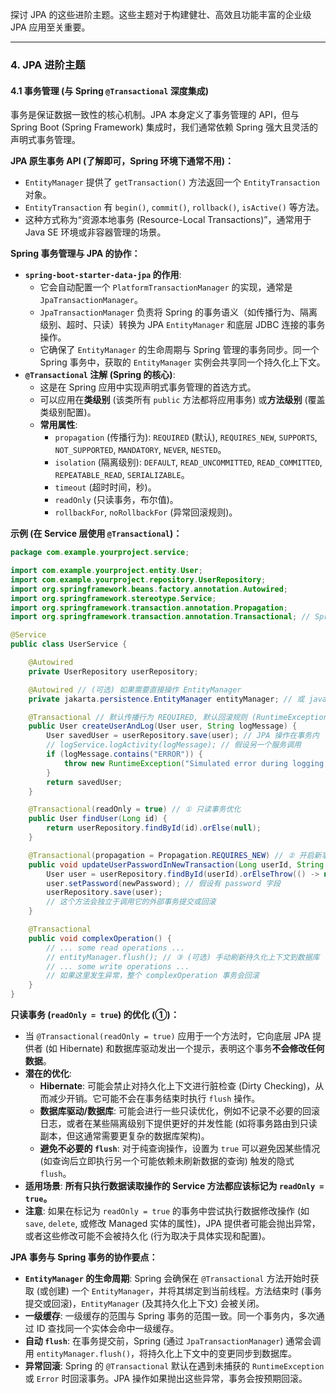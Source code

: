探讨 JPA 的这些进阶主题。这些主题对于构建健壮、高效且功能丰富的企业级 JPA 应用至关重要。

---

### 4. JPA 进阶主题

#### 4.1 事务管理 (与 Spring `@Transactional` 深度集成)

事务是保证数据一致性的核心机制。JPA 本身定义了事务管理的 API，但与 Spring Boot (Spring Framework) 集成时，我们通常依赖 Spring 强大且灵活的声明式事务管理。

**JPA 原生事务 API (了解即可，Spring 环境下通常不用)：**

*   `EntityManager` 提供了 `getTransaction()` 方法返回一个 `EntityTransaction` 对象。
*   `EntityTransaction` 有 `begin()`, `commit()`, `rollback()`, `isActive()` 等方法。
*   这种方式称为“资源本地事务 (Resource-Local Transactions)”，通常用于 Java SE 环境或非容器管理的场景。

**Spring 事务管理与 JPA 的协作：**

*   **`spring-boot-starter-data-jpa` 的作用**:
    *   它会自动配置一个 `PlatformTransactionManager` 的实现，通常是 `JpaTransactionManager`。
    *   `JpaTransactionManager` 负责将 Spring 的事务语义（如传播行为、隔离级别、超时、只读）转换为 JPA `EntityManager` 和底层 JDBC 连接的事务操作。
    *   它确保了 `EntityManager` 的生命周期与 Spring 管理的事务同步。同一个 Spring 事务中，获取的 `EntityManager` 实例会共享同一个持久化上下文。
*   **`@Transactional` 注解 (Spring 的核心)**:
    *   这是在 Spring 应用中实现声明式事务管理的首选方式。
    *   可以应用在**类级别** (该类所有 `public` 方法都将应用事务) 或**方法级别** (覆盖类级别配置)。
    *   **常用属性**:
        *   `propagation` (传播行为): `REQUIRED` (默认), `REQUIRES_NEW`, `SUPPORTS`, `NOT_SUPPORTED`, `MANDATORY`, `NEVER`, `NESTED`。
        *   `isolation` (隔离级别): `DEFAULT`, `READ_UNCOMMITTED`, `READ_COMMITTED`, `REPEATABLE_READ`, `SERIALIZABLE`。
        *   `timeout` (超时时间，秒)。
        *   `readOnly` (只读事务，布尔值)。
        *   `rollbackFor`, `noRollbackFor` (异常回滚规则)。

**示例 (在 Service 层使用 `@Transactional`)：**
```java
package com.example.yourproject.service;

import com.example.yourproject.entity.User;
import com.example.yourproject.repository.UserRepository;
import org.springframework.beans.factory.annotation.Autowired;
import org.springframework.stereotype.Service;
import org.springframework.transaction.annotation.Propagation;
import org.springframework.transaction.annotation.Transactional; // Spring 的事务注解

@Service
public class UserService {

    @Autowired
    private UserRepository userRepository;

    @Autowired // (可选) 如果需要直接操作 EntityManager
    private jakarta.persistence.EntityManager entityManager; // 或 javax.persistence.EntityManager

    @Transactional // 默认传播行为 REQUIRED, 默认回滚规则 (RuntimeException/Error)
    public User createUserAndLog(User user, String logMessage) {
        User savedUser = userRepository.save(user); // JPA 操作在事务内
        // logService.logActivity(logMessage); // 假设另一个服务调用
        if (logMessage.contains("ERROR")) {
            throw new RuntimeException("Simulated error during logging, transaction should rollback.");
        }
        return savedUser;
    }

    @Transactional(readOnly = true) // ① 只读事务优化
    public User findUser(Long id) {
        return userRepository.findById(id).orElse(null);
    }

    @Transactional(propagation = Propagation.REQUIRES_NEW) // ② 开启新事务
    public void updateUserPasswordInNewTransaction(Long userId, String newPassword) {
        User user = userRepository.findById(userId).orElseThrow(() -> new RuntimeException("User not found"));
        user.setPassword(newPassword); // 假设有 password 字段
        userRepository.save(user);
        // 这个方法会独立于调用它的外部事务提交或回滚
    }

    @Transactional
    public void complexOperation() {
        // ... some read operations ...
        // entityManager.flush(); // ③ (可选) 手动刷新持久化上下文到数据库
        // ... some write operations ...
        // 如果这里发生异常，整个 complexOperation 事务会回滚
    }
}
```

**只读事务 (`readOnly = true`) 的优化 (①)：**

*   当 `@Transactional(readOnly = true)` 应用于一个方法时，它向底层 JPA 提供者 (如 Hibernate) 和数据库驱动发出一个提示，表明这个事务**不会修改任何数据**。
*   **潜在的优化**:
    *   **Hibernate**: 可能会禁止对持久化上下文进行脏检查 (Dirty Checking)，从而减少开销。它可能不会在事务结束时执行 `flush` 操作。
    *   **数据库驱动/数据库**: 可能会进行一些只读优化，例如不记录不必要的回滚日志，或者在某些隔离级别下提供更好的并发性能 (如将事务路由到只读副本，但这通常需要更复杂的数据库架构)。
    *   **避免不必要的 `flush`**: 对于纯查询操作，设置为 `true` 可以避免因某些情况 (如查询后立即执行另一个可能依赖未刷新数据的查询) 触发的隐式 `flush`。
*   **适用场景**: **所有只执行数据读取操作的 Service 方法都应该标记为 `readOnly = true`。**
*   **注意**: 如果在标记为 `readOnly = true` 的事务中尝试执行数据修改操作 (如 `save`, `delete`, 或修改 Managed 实体的属性)，JPA 提供者可能会抛出异常，或者这些修改可能不会被持久化 (行为取决于具体实现和配置)。

**JPA 事务与 Spring 事务的协作要点：**

*   **`EntityManager` 的生命周期**: Spring 会确保在 `@Transactional` 方法开始时获取 (或创建) 一个 `EntityManager`，并将其绑定到当前线程。方法结束时 (事务提交或回滚)，`EntityManager` (及其持久化上下文) 会被关闭。
*   **一级缓存**: 一级缓存的范围与 Spring 事务的范围一致。同一个事务内，多次通过 ID 查找同一个实体会命中一级缓存。
*   **自动 `flush`**: 在事务提交前，Spring (通过 `JpaTransactionManager`) 通常会调用 `entityManager.flush()`，将持久化上下文中的变更同步到数据库。
*   **异常回滚**: Spring 的 `@Transactional` 默认在遇到未捕获的 `RuntimeException` 或 `Error` 时回滚事务。JPA 操作如果抛出这些异常，事务会按预期回滚。

